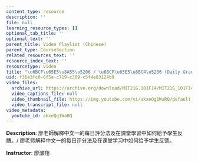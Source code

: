 ```yaml
---
content_type: resource
description: ''
file: null
learning_resource_types: []
optional_tab_title: ''
optional_text: ''
parent_title: Video Playlist (Chinese)
parent_type: CourseSection
related_resources_text: ''
resource_index_text: ''
resourcetype: Video
title: "\u6BCF\u65E5\u8A55\u5206 / \u6BCF\u65E5\u8BC4\u5206 (Daily Grading System)"
uid: f36e3fc0-6f5e-c719-c309-c5f4e83124b9
video_files:
  archive_url: https://archive.org/download/MIT21G.101F14/MIT21G_101F14_Daily_Assessment_Chinese_300k.mp4
  video_captions_file: null
  video_thumbnail_file: https://img.youtube.com/vi/akxeQg1WaRQ/default.jpg
  video_transcript_file: null
video_metadata:
  youtube_id: akxeQg1WaRQ
---
```


**Description**: 廖老師解釋中文一的每日評分法及在課堂學習中如何給予學生反饋。/ 廖老师解释中文一的每日评分法及在课堂学习中如何给予学生反馈。

**Instructor**: 廖灝翔